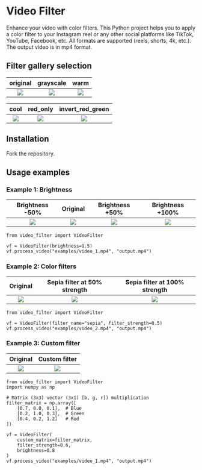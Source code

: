 # Video Filter

Enhance your video with color filters. This Python project helps
you to apply a color filter to your Instagram reel or any other social platforms
like TikTok, YouTube, Facebook, etc. All formats are supported (reels, shorts,
4k, etc.). The output video is in mp4 format.

## Filter gallery selection

original | grayscale | warm |
:---:|:---:|:---:
![](https://raw.githubusercontent.com/merijnvanes/video-filter/master/examples/video_2.gif) | ![](https://raw.githubusercontent.com/merijnvanes/video-filter/master/examples/video_2_grayscale.gif) | ![](https://raw.githubusercontent.com/merijnvanes/video-filter/master/examples/video_2_warm.gif)

cool | red_only | invert_red_green
:---:|:---:|:---:
![](https://raw.githubusercontent.com/merijnvanes/video-filter/master/examples/video_2_cool.gif) | ![](https://raw.githubusercontent.com/merijnvanes/video-filter/master/examples/video_2_red_only.gif) | ![](https://raw.githubusercontent.com/merijnvanes/video-filter/master/examples/video_2_invert_red_green.gif)

## Installation

Fork the repository.

## Usage examples

### Example 1: Brightness

Brightness -50% | Original | Brightness +50% | Brightness +100%
:---:|:---:|:---:|:---:
![](https://raw.githubusercontent.com/merijnvanes/video-filter/master/examples/video_1_brightness_50.gif) | ![](https://raw.githubusercontent.com/merijnvanes/video-filter/master/examples/video_1.gif) | ![](https://raw.githubusercontent.com/merijnvanes/video-filter/master/examples/video_1_brightness_150.gif) | ![](https://raw.githubusercontent.com/merijnvanes/video-filter/master/examples/video_1_brightness_200.gif)

```
from video_filter import VideoFilter

vf = VideoFilter(brightness=1.5)
vf.process_video("examples/video_1.mp4", "output.mp4")
```

### Example 2: Color filters

Original | Sepia filter at 50% strength | Sepia filter at 100% strength
:---:|:---:|:---:
![](https://raw.githubusercontent.com/merijnvanes/video-filter/master/examples/video_2.gif) |  ![](https://raw.githubusercontent.com/merijnvanes/video-filter/master/examples/video_2_sepia_50.gif) | ![](https://raw.githubusercontent.com/merijnvanes/video-filter/master/examples/video_2_sepia_100.gif)

```
from video_filter import VideoFilter

vf = VideoFilter(filter_name="sepia", filter_strength=0.5)
vf.process_video("examples/video_2.mp4", "output.mp4")
```

### Example 3: Custom filter

Original      |  Custom filter
:-------------------------:|:-------------------------:
![](https://raw.githubusercontent.com/merijnvanes/video-filter/master/examples/video_1.gif) |  ![](https://raw.githubusercontent.com/merijnvanes/video-filter/master/examples/video_1_custom.gif)

```
from video_filter import VideoFilter
import numpy as np

# Matrix (3x3) vector (3x1) [b, g, r]) multiplication
filter_matrix = np.array([
    [0.7, 0.0, 0.1],  # Blue
    [0.2, 1.0, 0.3],  # Green
    [0.4, 0.2, 1.2]   # Red
])

vf = VideoFilter(
    custom_matrix=filter_matrix,
    filter_strength=0.6,
    brightness=0.8
)
vf.process_video("examples/video_1.mp4", "output.mp4")
```
